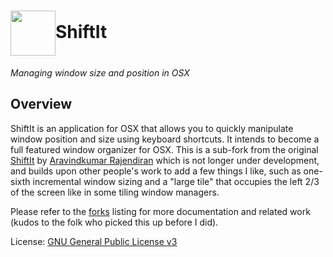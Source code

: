 <h1><img src="https://github.com/rcarmo/ShiftIt/raw/incremental_sizing/artwork/ShiftIt.png" width="72" height="72" valign="middle"/>ShiftIt </h1>

*Managing window size and position in OSX*

Overview
--------

ShiftIt is an application for OSX that allows you to quickly manipulate window position and size using keyboard shortcuts. It intends to become a full featured window organizer for OSX.
This is a sub-fork from the original [ShiftIt][1] by [Aravindkumar Rajendiran][2] which is not longer under development, and builds upon other people's work to add a few things I like, such as one-sixth incremental window sizing and a "large tile" that occupies the left 2/3 of the screen like in some tiling window managers.

Please refer to the [forks](https://github.com/rcarmo/ShiftIt/network) listing for more documentation and related work (kudos to the folk who picked this up before I did).

License: [GNU General Public License v3][3]

[1]: http://code.google.com/p/shiftit/
[2]: http://ca.linkedin.com/in/aravind88
[3]: http://www.gnu.org/licenses/gpl.html